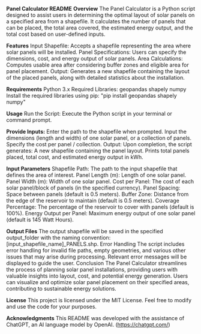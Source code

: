 **Panel Calculator README**
**Overview**
The Panel Calculator is a Python script designed to assist users in determining the optimal layout of solar panels on a specified area from a shapefile. It calculates the number of panels that can be placed, the total area covered, the estimated energy output, and the total cost based on user-defined inputs.

**Features**
Input Shapefile: Accepts a shapefile representing the area where solar panels will be installed.
Panel Specifications: Users can specify the dimensions, cost, and energy output of solar panels.
Area Calculations: Computes usable area after considering buffer zones and eligible area for panel placement.
Output: Generates a new shapefile containing the layout of the placed panels, along with detailed statistics about the installation.

**Requirements**
Python 3.x
Required Libraries:
geopandas
shapely
numpy
Install the required libraries using pip:
"pip install geopandas shapely numpy"

**Usage**
Run the Script: Execute the Python script in your terminal or command prompt.

**Provide Inputs:**
Enter the path to the shapefile when prompted.
Input the dimensions (length and width) of one solar panel, or a collection of panels.
Specify the cost per panel / collection.
Output: Upon completion, the script generates:
  A new shapefile containing the panel layout.
  Prints total panels placed, total cost, and estimated energy output in kWh.
  
**Input Parameters**
Shapefile Path: The path to the input shapefile that defines the area of interest.
Panel Length (m): Length of one solar panel.
Panel Width (m): Width of one solar panel.
Cost per Panel: The cost of each solar panel/block of panels (in the specified currency).
Panel Spacing: Space between panels (default is 0.5 meters).
Buffer Zone: Distance from the edge of the reservoir to maintain (default is 0.5 meters).
Coverage Percentage: The percentage of the reservoir to cover with panels (default is 100%).
Energy Output per Panel: Maximum energy output of one solar panel (default is 145 Watt Hours).

**Output Files**
The output shapefile will be saved in the specified output_folder with the naming convention: [input_shapefile_name]_PANELS.shp.
Error Handling
The script includes error handling for invalid file paths, empty geometries, and various other issues that may arise during processing. Relevant error messages will be displayed to guide the user.
Conclusion
The Panel Calculator streamlines the process of planning solar panel installations, providing users with valuable insights into layout, cost, and potential energy generation. Users can visualize and optimize solar panel placement on their specified areas, contributing to sustainable energy solutions.

**License**
This project is licensed under the MIT License. Feel free to modify and use the code for your purposes.

**Acknowledgments**
This README was developed with the assistance of ChatGPT, an AI language model by OpenAI. (https://chatgpt.com/)

